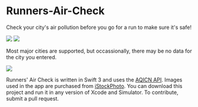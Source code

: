 # Runners-Air-Check
Check your city's air pollution before you go for a run to make sure it's safe!

<img src="https://user-images.githubusercontent.com/11513453/28634261-7c46635c-71eb-11e7-8369-c79c4e660a68.png">  <img src="https://user-images.githubusercontent.com/11513453/28634263-7d5a607c-71eb-11e7-9e18-79a375195ca9.png">  

Most major cities are supported, but occassionally, there may be no data for the city you entered.

<img src="https://user-images.githubusercontent.com/11513453/28634264-7e83d500-71eb-11e7-8847-351f483de362.png">

Runners' Air Check is written in Swift 3 and uses the [AQICN API](http://aqicn.org/api/). Images used in the app are purchased from [iStockPhoto](http://www.istockphoto.com/). You can download this project and run it in any version of Xcode and Simulator. To contribute, submit a pull request.
